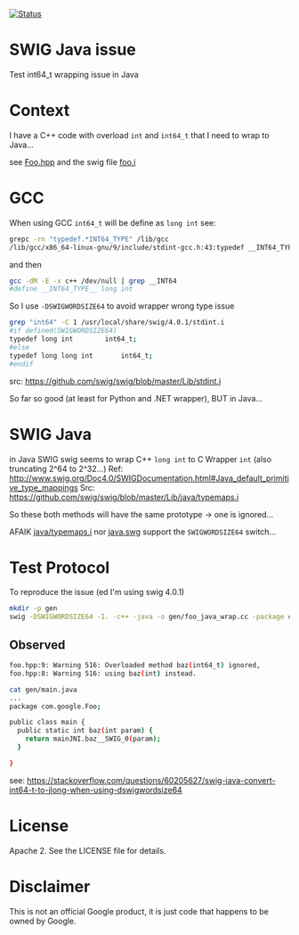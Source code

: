 [![Status][linux_svg]][linux_link]

[linux_svg]: https://github.com/Mizux/swig_java/workflows/Linux%20CI/badge.svg
[linux_link]: https://github.com/Mizux/swig_java/actions?query=workflow%3A"Linux+CI"

# SWIG Java issue
Test int64_t wrapping issue in Java

# Context
I have a C++ code with overload `int` and `int64_t` that I need to wrap to Java...

see [Foo.hpp](Foo.hpp) and the swig file [foo.i](foo.i)

# GCC
When using GCC `int64_t` will be define as `long int` see:
```sh
grepc -rn "typedef.*INT64_TYPE" /lib/gcc
/lib/gcc/x86_64-linux-gnu/9/include/stdint-gcc.h:43:typedef __INT64_TYPE__ int64_t;
```
and then
```sh
gcc -dM -E -x c++ /dev/null | grep __INT64
#define __INT64_TYPE__ long int
```

So I use `-DSWIGWORDSIZE64` to avoid wrapper wrong type issue
```sh
grep "int64" -C 1 /usr/local/share/swig/4.0.1/stdint.i 
#if defined(SWIGWORDSIZE64)
typedef long int		int64_t;
#else
typedef long long int		int64_t;
#endif
```
src: https://github.com/swig/swig/blob/master/Lib/stdint.i


So far so good (at least for Python and .NET wrapper), BUT in Java...

# SWIG Java
in Java SWIG swig seems to wrap C++ `long int` to C Wrapper `int` (also truncating 2^64 to 2^32...)
Ref: http://www.swig.org/Doc4.0/SWIGDocumentation.html#Java_default_primitive_type_mappings
Src: https://github.com/swig/swig/blob/master/Lib/java/typemaps.i

So these both methods will have the same prototype -> one is ignored...

AFAIK [java/typemaps.i](https://github.com/swig/swig/blob/master/Lib/java/typemaps.i) nor [java.swg](https://github.com/swig/swig/blob/master/Lib/java/java.swg) support the `SWIGWORDSIZE64` switch...

# Test Protocol
To reproduce the issue (ed I'm using swig 4.0.1)
```sh
mkdir -p gen
swig -DSWIGWORDSIZE64 -I. -c++ -java -o gen/foo_java_wrap.cc -package com.google.Foo -module main -outdir gen foo.i
```

## Observed
```sh
foo.hpp:9: Warning 516: Overloaded method baz(int64_t) ignored,
foo.hpp:8: Warning 516: using baz(int) instead.

cat gen/main.java
...
package com.google.Foo;

public class main {
  public static int baz(int param) {
    return mainJNI.baz__SWIG_0(param);
  }

}
```

see: https://stackoverflow.com/questions/60205627/swig-java-convert-int64-t-to-jlong-when-using-dswigwordsize64

# License

Apache 2. See the LICENSE file for details.

# Disclaimer

This is not an official Google product, it is just code that happens to be
owned by Google.
